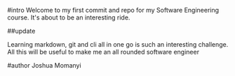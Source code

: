 
#intro
Welcome to my first commit and repo for my Software Engineering course.
It's about to be an interesting ride.

##update

Learning markdown, git and cli all in one go is such an interesting challenge.
All this will be useful to make me an all rounded software engineer

#author
Joshua Momanyi
